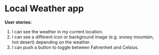 # Local Weather app

**User stories:**  
1.  I can see the weather in my current location.  
2.  I can see a different icon or background image (e.g. snowy mountain, hot desert) depending on the weather.  
3.  I can push a button to toggle between Fahrenheit and Celsius.  